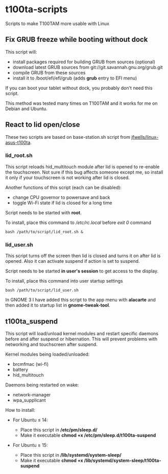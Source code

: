 # t100ta-scripts
Scripts to make T100TAM more usable with Linux

## Fix GRUB freeze while booting without dock

This script will:
* install packages required for building GRUB from sources (optional)
* download latest GRUB sources from git://git.savannah.gnu.org/grub.git
* compile GRUB from these sources
* install it to /boot/efi/efi/grub (adds **grub** entry to EFI menu)

If you can boot your tablet without dock, you probably don't need this script.

This method was tested many times on T100TAM and it works for me on Debian and Ubuntu.

## React to lid open/close

These two scripts are based on base-station.sh script from <a href="https://github.com/jfwells/linux-asus-t100ta">jfwells/linux-asus-t100ta</a>.

### lid_root.sh

This script reloads hid_multitouch module after lid is opened to re-enable the touchscreen. Not sure if this bug affects someone except me, so install it only if your touchscreen is not working after lid is closed.

Another functions of this script (each can be disabled):
* change CPU governor to powersave and back
* toggle Wi-Fi state if lid is closed for a long time

Script needs to be started with **root**.

To install, place this command to */etc/rc.local* before *exit 0* command
```
bash /path/to/script/lid_root.sh &
```

### lid_user.sh

This script turns off the screen then lid is closed and turns it on after lid is opened. Also it can activate suspend if action is set to suspend.

Script needs to be started **in user's session** to get access to the display.

To install, place this command into user startup settings
```
bash /path/to/script/lid_user.sh
```

In GNOME 3 I have added this script to the app menu with **alacarte** and then added it to startup list in **gnome-tweak-tool**.

## t100ta_suspend

This script will load/unload kernel modules and restart specific daemons before and after suspend or hibernation. This will prevent problems with networking and touchscreen after suspend.

Kernel modules being loaded/unloaded:
* brcmfmac (wi-fi)
* battery
* hid_multitouch

Daemons being restarted on wake:
* network-manager
* wpa_supplicant

How to install:

* For Ubuntu ≤ 14:

    * Place this script in **/etc/pm/sleep.d/**
    * Make it executable **chmod +x /etc/pm/sleep.d/t100ta-suspend**

* For Ubuntu ≥ 15:

    * Place this script in **/lib/systemd/system-sleep/**
    * Make it executable **chmod +x /lib/systemd/system-sleep/t100ta-suspend**
